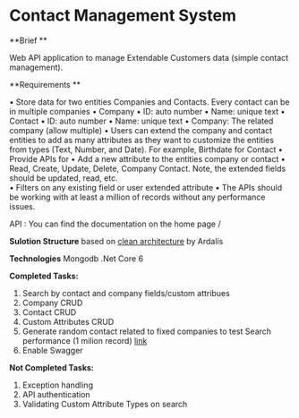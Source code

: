 # Contact Management System

**Brief **

Web API application to manage Extendable Customers data (simple contact management). 

**Requirements **

•	Store data for two entities Companies and Contacts. Every contact can be in multiple companies 
•	Company 
•	ID: auto number 
•	Name: unique text 
•	Contact 
•	ID: auto number
•	Name: unique text
•	Company: The related company (allow multiple)
•	Users can extend the company and contact entities to add as many attributes as they want to customize the entities from types (Text, Number, and Date). For example, Birthdate for Contact
•	Provide APIs for 
•	Add a new attribute to the entities company or contact 
•	Read, Create, Update, Delete, Company Contact. Note, the extended fields should be updated, read, etc.  
•	Filters on any existing field or user extended attribute 
•	 The APIs should be working with at least a million of records without any performance issues. 

API : You can find the documentation on the home page /

**Sulotion Structure** based on [clean architecture](https://github.com/ardalis/CleanArchitecture/) by Ardalis

**Technologies**
Mongodb
.Net Core 6

**Completed Tasks:**
1. Search by contact and company fields/custom attribues
2. Company CRUD
3. Contact CRUD
4. Custom Attributes CRUD
6. Generate random contact related to fixed companies to test Search performance (1 milion record) [link](https://github.com/Radwan-gh/ContactManagementService/blob/main/Generate%20Contacts%20with%20random%20data.js)
7. Enable Swagger

**Not Completed Tasks:**
1. Exception handling
2. API authentication
3. Validating Custom Attribute Types on search

